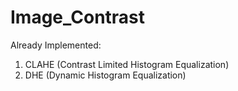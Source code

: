 # Image_Contrast

Already Implemented:
  1. CLAHE (Contrast Limited Histogram Equalization)
  2.  DHE (Dynamic Histogram Equalization)
